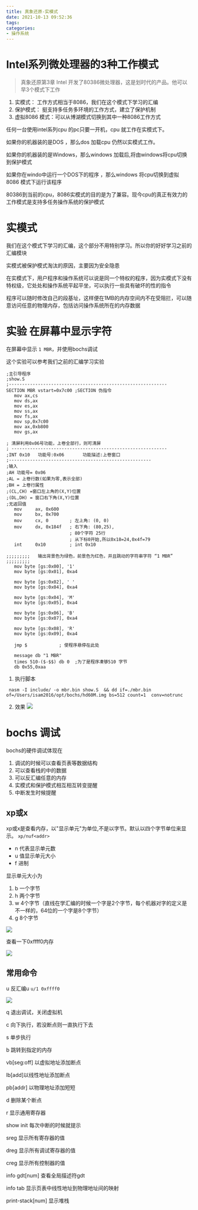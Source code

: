 ```yaml
---
title: 真象还原-实模式
date: 2021-10-13 09:52:36
tags:
categories:
- 操作系统
---
```

# Intel系列微处理器的3种工作模式
> 真象还原第3章
Intel 开发了80386微处理器，这是划时代的产品。他可以早3个模式下工作
1. 实模式： 工作方式相当于8086，我们在这个模式下学习的汇编
2. 保护模式： 挺支持多任务多环境的工作方式，建立了保护机制
3. 虚拟8086 模式：可以从博湖模式切换到其中一种8086工作方式

任何一台使用intel系列cpu 的pc只要一开机，cpu 就工作在实模式下。

如果你的机器装的是DOS ，那么dos 加载cpu 仍然以实模式工作。

如果你的机器装的是Windows，那么windows 加载后,将由windows将cpu切换到保护模式

如果你在windo中运行一个DOS下的程序 ，那么windows 将cpu切换到虚拟8086 模式下运行该程序

80386到当前的cpu，8086实模式的目的是为了兼容。现今cpu的真正有效力的工作模式是支持多任务操作系统的保护模式

# 实模式

我们在这个模式下学习的汇编，这个部分不用特别学习。所以你的好好学习之前的汇编模块

实模式被保护模式淘汰的原因，主要因为安全隐患

在实模式下，用户程序和操作系统可以说是同一个特权的程序，因为实模式下没有特权级，它处处和操作系统平起平坐，可以执行一些具有破坏的性的指令

程序可以随时修改自己的段基址，这样便在1MB的内存空间内不在受阻拦，可以随意访问任意的物理内存，包括访问操作系统所在的内存数据

# 实验 在屏幕中显示字符

在屏幕中显示  `1 MBR`，并使用bochs调试

这个实验可以参考我们之前的汇编学习实验

```
;主引导程序
;show.S
;------------------------------------------------------------
SECTION MBR vstart=0x7c00 ;SECTION 伪指令
   mov ax,cs
   mov ds,ax
   mov es,ax
   mov ss,ax
   mov fs,ax
   mov sp,0x7c00
   mov ax,0xb800
   mov gs,ax

; 清屏利用0x06号功能，上卷全部行，则可清屏
; -----------------------------------------------------------
;INT 0x10   功能号:0x06	   功能描述:上卷窗口
;------------------------------------------------------
;输入
;AH 功能号= 0x06
;AL = 上卷行数(如果为零,表示全部)
;BH = 上卷行属性
;(CL,CH) =窗口左上角的(X,Y)位置
;(DL,DH) = 窗口右下角(X,Y)位置
;无返回值
   mov     ax, 0x600
   mov     bx, 0x700
   mov     cx, 0        ; 左上角: (0, 0)
   mov     dx, 0x184f	; 右下角: (80,25),
			            ; 80个字符 25行
			            ; 从下标0开始,所以0x18=24,0x4f=79
   int     0x10         ; int 0x10

;;;;;;;;;   输出背景色为绿色，前景色为红色，并且跳动的字符串字符 “1 MBR”    ;;;;;;;;;
   mov byte [gs:0x00], '1'
   mov byte [gs:0x01], 0xa4

   mov byte [gs:0x02], ' '
   mov byte [gs:0x04], 0xa4

   mov byte [gs:0x04], 'M'
   mov byte [gs:0x05], 0xa4

   mov byte [gs:0x06], 'B'
   mov byte [gs:0x07], 0xa4

   mov byte [gs:0x08], 'R'
   mov byte [gs:0x09], 0xa4

   jmp $		    ; 使程序悬停在此处

   message db "1 MBR"
   times 510-($-$$) db 0  ;为了是程序凑够510 字节
   db 0x55,0xaa
```
1. 执行脚本
```
 nasm -I include/ -o mbr.bin show.S  && dd if=./mbr.bin of=/Users/isam2016/opt/bochs/hd60M.img bs=512 count=1  conv=notrunc
```
2.  效果
![](https://isam2016hexo.oss-cn-hangzhou.aliyuncs.com/img/11.02.39.gif)

# bochs 调试
bochs的硬件调试体现在
1. 调试的时候可以查看页表等数据结构
2. 可以查看栈的中的数据
3. 可以反汇编任意的内存
4. 实模式和保护模式相互相互转变提醒
5. 中断发生时候提醒

## xp或x
xp或x是查看内存，以"显示单元"为单位,不是以字节。默认以四个字节单位来显示。
`xp/nuf<addr>`
* n 代表显示单元数
* u 值显示单元大小
* f 进制

显示单元大小为
1. b 一个字节
2. h 两个字节
3. w 4个字节（直线在学汇编的时候一个字是2个字节，每个机器对字的定义是不一样的，64位的一个字是8个字节）
4. g 8个字节

![](https://isam2016hexo.oss-cn-hangzhou.aliyuncs.com/img/20211013113620.jpg)

查看一下0xffff0内存

![](https://isam2016hexo.oss-cn-hangzhou.aliyuncs.com/img/20211013114530.jpg)



## 常用命令
u 反汇编u
`u/1 0xffff0`

![](https://isam2016hexo.oss-cn-hangzhou.aliyuncs.com/img/20211013115024.jpg)

q 退出调试，关闭虚拟机

c 向下执行，若没断点则一直执行下去

s 单步执行

b 跳转到指定的内存

vb[seg:off] 以虚拟地址添加断点

lb[add]以线性地址添加断点

pb[addr] 以物理地址添加短短

d 删除某个断点

r 显示通用寄存器

show init 每次中断的时候就提示

sreg 显示所有寄存器的值

dreg 显示所有调试寄存器的值

creg 显示所有控制器的值

info gdt[num] 查看全局描述符gdt

info tab 显示页表中线性地址到物理地址间的映射

print-stack[num] 显示堆栈